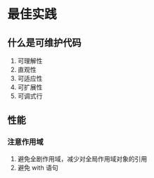 # 最佳实践

## 什么是可维护代码

1. 可理解性
2. 直观性
3. 可适应性
4. 可扩展性
5. 可调式行

## 性能

### 注意作用域

1. 避免全剧作用域，减少对全局作用域对象的引用
2. 避免 with 语句
